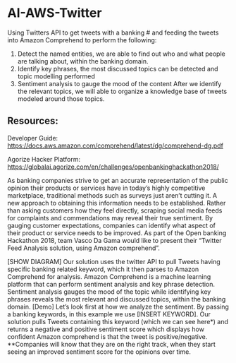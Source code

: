 # AI-AWS-Twitter
Using Twitters API to get tweets with a banking # and feeding the tweets into Amazon Comprehend to perform the following:

1) Detect the named entities, we are able to find out who and what people are talking about, within the banking domain. 
2) Identify key phrases, the most discussed topics can be detected and topic modelling performed 
3) Sentiment analysis to gauge the mood of the content  After we identify the relevant topics, we will able to organize a knowledge base of tweets modeled around those topics.


Resources:
------------------------------------------------------------------------------------------------
Developer Guide: https://docs.aws.amazon.com/comprehend/latest/dg/comprehend-dg.pdf

Agorize Hacker Platform: https://globalai.agorize.com/en/challenges/openbankinghackathon2018/



As banking companies strive to get an accurate representation of the public opinion their products or services have in today’s highly competitive marketplace, traditional methods such as surveys just aren’t cutting it. A new approach to obtaining this information needs to be established. Rather than asking customers how they feel directly, scraping social media feeds for complaints and commendations may reveal their true sentiment.
By gauging customer expectations, companies can identify what aspect of their product or service needs to be improved. As part of the Open banking Hackathon 2018, team Vasco Da Gama would like to present their “Twitter Feed Analysis solution, using Amazon comprehend”.

[SHOW DIAGRAM]
Our solution uses the twitter API to pull Tweets having specific banking related keyword, which it then parses to Amazon Comprehend for analysis. Amazon Comprehend is a machine learning platform that can perform sentiment analysis and key phrase detection. Sentiment analysis gauges the mood of the topic while identifying key phrases reveals the most relevant and discussed topics, within the banking domain.
[Demo]
Let’s look first at how we analyze the sentiment. By passing a banking keywords, in this example we use [INSERT KEYWORD]. Our solution pulls Tweets containing this keyword (which we can see here*) and returns a negative and positive sentiment score which displays how confident Amazon comprehend is that the tweet is positive/negative.
**Companies will know that they are on the right track, when they start seeing an improved sentiment score for the opinions over time.

